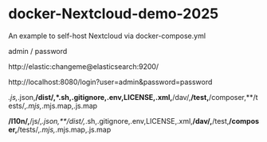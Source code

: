 # docker-Nextcloud-demo-2025
An example to self-host Nextcloud via docker-compose.yml


admin / password


http://elastic:changeme@elasticsearch:9200/

http://localhost:8080/login?user=admin&password=password



*.js,*.json,**/dist/,*.sh,.gitignore,.env,LICENSE,.xml,**/dav/,**/test,**/composer,**/tests/,*.mjs,*.mjs.map,.js.map

**/l10n/,**/js/,*.json,**/dist/,*.sh,.gitignore,.env,LICENSE,.xml,**/dav/,**/test,**/composer,**/tests/,*.mjs,*.mjs.map,.js.map